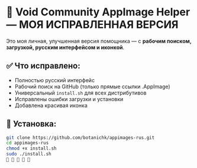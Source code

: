 # 🐧 Void Community AppImage Helper — МОЯ ИСПРАВЛЕННАЯ ВЕРСИЯ

Это моя личная, улучшенная версия помощника — с **рабочим поиском, загрузкой, русским интерфейсом и иконкой**.

## ✅ Что исправлено:
- Полностью русский интерфейс
- Рабочий поиск на GitHub (только прямые ссылки .AppImage)
- Универсальный `install.sh` для всех дистрибутивов
- Исправлены ошибки загрузки и установки
- Добавлена красивая иконка

## 🚀 Установка:
```bash
git clone https://github.com/botanichk/appimages-rus.git
cd appimages-rus
chmod +x install.sh
sudo ./install.sh
🐧 🐧 🐧 🐧 🐧

